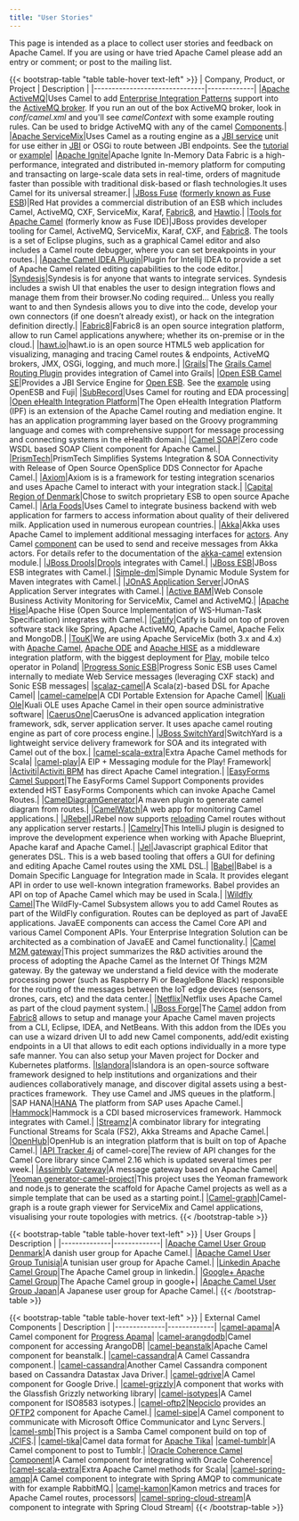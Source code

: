 ```yaml
---
title: "User Stories"
---
```


This page is intended as a place to collect user stories and feedback on Apache Camel. If you are using or have tried Apache Camel please add an entry or comment; or post to the mailing list.

{{< bootstrap-table "table table-hover text-left" >}}
| Company, Product, or Project  | Description |
|-------------------------------|-------------|
|[Apache ActiveMQ](http://activemq.apache.org)|Uses Camel to add [Enterprise Integration Patterns](../../manual/latest/enterprise-integration-patterns.html) support into the [ActiveMQ broker](http://activemq.apache.org/enterprise-integration-patterns.html). If you run an out of the box ActiveMQ broker, look in *conf/camel.xml* and you'll see *camelContext* with some example routing rules. Can be used to bridge ActiveMQ with any of the camel [Components](../../manual/latest/component.html).|
|[Apache ServiceMix](http://servicemix.apache.org/home.html)|Uses Camel as a routing engine as a [JBI service](http://servicemix.apache.org/servicemix-camel.html) unit for use either in [JBI](../../manual/latest/jbi.html) or OSGi to route between JBI endpoints. See the [tutorial](http://servicemix.apache.org/3-beginner-using-apache-camel-inside-servicemix.html) or [example](http://servicemix.apache.org/camel-example.html)|
|[Apache Ignite](https://ignite.apache.org/)|Apache Ignite In-Memory Data Fabric is a high-performance, integrated and distributed in-memory platform for computing and transacting on large-scale data sets in real-time, orders of magnitude faster than possible with traditional disk-based or flash technologies.It uses Camel for its universal streamer.|
|[JBoss Fuse](http://www.jboss.org/products/fuse/overview) ([formerly known as Fuse ESB](http://fusesource.com/products/enterprise-servicemix))|Red Hat provides a commercial distribution of an ESB which includes Camel, ActiveMQ, CXF, ServiceMix, Karaf, [Fabric8](http://fabric8.io), and [Hawtio](http://hawt.io).|
|[Tools for Apache Camel](http://tools.jboss.org/features/apachecamel.html) (formerly know as Fuse IDE)|JBoss provides developer tooling for Camel, ActiveMQ, ServiceMix, Karaf, CXF, and [Fabric8](http://fabric8.io). The tools is a set of Eclipse plugins, such as a graphical Camel editor and also includes a Camel route debugger, where you can set breakpoints in your routes.|
|[Apache Camel IDEA Plugin](https://github.com/camel-idea-plugin/camel-idea-plugin)|Plugin for Intellij IDEA to provide a set of Apache Camel related editing capabilities to the code editor.|
|[Syndesis](https://syndesis.io)|Syndesis is for anyone that wants to integrate services. Syndesis includes a swish UI that enables the user to design integration flows and manage them from their browser.No coding required… Unless you really want to and then Syndesis allows you to dive into the code, develop your own connectors (if one doesn’t already exist), or hack on the integration definition directly.|
|[Fabric8](http://fabric8.io)|Fabric8 is an open source integration platform, allow to run Camel applications anywhere; whether its on-premise or in the cloud.|
|[hawt.io](http://hawt.io)|hawt.io is an open source HTML5 web application for visualizing, managing and tracing Camel routes &amp; endpoints, ActiveMQ brokers, JMX, OSGi, logging, and much more.|
|[Grails](http://grails.org)|The [Grails Camel Routing Plugin](http://grails.org/plugin/routing) provides integration of Camel into Grails|
|[Open ESB Camel SE](http://wiki.open-esb.java.net/Wiki.jsp?page=CamelSE)|Provides a JBI Service Engine for [Open ESB](https://open-esb.dev.java.net). See the [example](http://blogs.sun.com/polyblog/entry/camel_fuji) using OpenESB and Fuji|
|[SubRecord](http://www.subrecord.org)|Uses Camel for routing and EDA processing|
|[Open eHealth Integration Platform](http://openehealth.org/display/ipf2/Home)|The Open eHealth Integration Platform (IPF) is an extension of the Apache Camel routing and mediation engine. It has an application programming layer based on the Groovy programming language and comes with comprehensive support for message processing and connecting systems in the eHealth domain.|
|[Camel SOAP](http://code.google.com/p/camel-soap)|Zero code WSDL based SOAP Client component for Apache Camel.|
|[PrismTech](http://www.opensplice.com/section-item.asp?id=964)|PrismTech Simplifies Systems Integration &amp; SOA Connectivity with Release of Open Source OpenSplice DDS Connector for Apache Camel.|
|[Axiom](http://github.com/hyperthunk/axiom)|Axiom is is a framework for testing integration scenarios and uses Apache Camel to interact with your integration stack.|
|[Capital Region of Denmark](http://www.regionh.dk/English/English.htm)|Chose to switch proprietary ESB to open source Apache Camel.|
|[Arla Foods](http://www.arla.com)|Uses Camel to integrate business backend with web application for farmers to access information about quality of their delivered milk. Application used in numerous european countries.|
|[Akka](http://akkasource.org)|Akka uses Apache Camel to implement additional messaging interfaces for [actors](http://doc.akkasource.org/actors). Any Camel [component](http://camel.apache.org/components.html) can be used to send and receive messages from Akka actors. For details refer to the documentation of the [akka-camel](http://doc.akkasource.org/camel) extension module.|
|[JBoss Drools](http://jboss.org/drools)|[Drools](http://blog.athico.com/2010/07/declarative-rest-services-for-drools.html) integrates with Camel.|
|[JBoss ESB](http://www.jboss.org/jbossesb)|JBoss ESB integrates with Camel.|
|[Simple-dm](http://code.google.com/p/simple-dm)|Simple Dynamic Module System for Maven integrates with Camel.|
|[JOnAS Application Server](http://wiki.jonas.ow2.org/xwiki/bin/view/Main/WebHome)|JOnAS Application Server integrates with Camel.|
|[Active BAM](http://code.google.com/p/active-bam)|Web Console Business Activity Monitoring for ServiceMix, Camel and ActiveMQ.|
|[Apache Hise](http://incubator.apache.org/hise/)|Apache Hise (Open Source Implementation of WS-Human-Task Specification) integrates with Camel.|
|[Catify](http://www.catify.com)|Catify is build on top of proven software stack like Spring, Apache ActiveMQ, Apache Camel, Apache Felix and MongoDB.|
|[TouK](http://touk.pl/toukeu/rw/pages/index.en.do)|We are using Apache ServiceMix (both 3.x and 4.x) with [Apache Camel](http://camel.apache.org/), [Apache ODE](http://ode.apache.org/) and [Apache HISE](http://incubator.apache.org/hise/) as a middleware integration platform, with the biggest deployment for [Play](http://www.playmobile.pl), mobile telco operator in Poland|
|[Progress Sonic ESB](http://web.progress.com/en/sonic/sonic-esb.html)|Progress Sonic ESB uses Camel internally to mediate Web Service messages (leveraging CXF stack) and Sonic ESB messages|
|[scalaz-camel](https://github.com/krasserm/scalaz-camel)|A Scala(z)-based DSL for Apache Camel|
|[camel-camelpe](https://github.com/obergner/camelpe)|A CDI Portable Extension for Apache Camel|
|[Kuali Ole](http://www.kuali.org/ole)|Kuali OLE uses Apache Camel in their open source administrative software|
|[CaerusOne](http://code.google.com/p/caerusone)|CaerusOne is advanced application integration framework, sdk, server application server. It uses apache camel routing engine as part of core process engine.|
|[JBoss SwitchYard](http://www.jboss.org/switchyard)|SwitchYard is a lightweight service delivery framework for SOA and its integrated with Camel out of the box.|
|[camel-scala-extra](https://github.com/osinka/camel-scala-extra)|Extra Apache Camel methods for Scala|
|[camel-play](https://github.com/marcuspocus/play-camel)|A EIP + Messaging module for the Play! Framework|
|[Activiti](http://activiti.org)|[Activiti BPM](http://bpmn20inaction.blogspot.com/2011/05/supersize-activiti-with-mule-esb-and.html) has direct Apache Camel integration.|
|[EasyForms Camel Support](http://easyforms-camel.forge.onehippo.org)|The EasyForms Camel Support Components provides extended HST EasyForms Components which can invoke Apache Camel Routes.|
|[CamelDiagramGenerator](http://code.google.com/p/rmannibucau/wiki/CamelDiagramGenerator)|A maven plugin to generate camel diagram from routes.|
|[CamelWatch](http://sksamuel.github.com/camelwatch)|A web app for monitoring Camel applications.|
|[JRebel](http://zeroturnaround.com/software/jrebel)|JRebel now supports [reloading](http://zeroturnaround.com/jrebel/jrebel-5-1-2-released-apache-camel-now-supported) Camel routes without any application server restarts.|
|[Camelry](https://github.com/AlanFoster/Camelry)|This IntelliJ plugin is designed to improve the development experience when working with Apache Blueprint, Apache karaf and Apache Camel.|
|[Jel](http://giacomolm.github.io/Jel)|Javascript graphical Editor that generates DSL. This is a web based tooling that offers a GUI for defining and editing Apache Camel routes using the XML DSL.|
|[Babel](http://crossing-tech.github.io/babel)|Babel is a Domain Specific Language for Integration made in Scala. It provides elegant API in order to use well-known integration frameworks. Babel provides an API on top of Apache Camel which may be used in Scala.|
|[Wildfly Camel](https://github.com/wildflyext/wildfly-camel)|The WildFly-Camel Subsystem allows you to add Camel Routes as part of the WildFly configuration. Routes can be deployed as part of JavaEE applications. JavaEE components can access the Camel Core API and various Camel Component APIs. Your Enterprise Integration Solution can be architected as a combination of JavaEE and Camel functionality.|
|[Camel M2M gateway](https://github.com/hekonsek/camel-m2m-gateway)|This project summarizes the R&amp;D activities around the process of adopting the Apache Camel as the Internet Of Things M2M gateway. By the gateway we understand a field device with the moderate processing power (such as Raspberry Pi or BeagleBone Black) responsible for the routing of the messages between the IoT edge devices (sensors, drones, cars, etc) and the data center.|
|[Netflix](https://www.youtube.com/watch?v=k_ckJ7QgLW0#t=480)|Netflix uses Apache Camel as part of the cloud payment system.|
|[JBoss Forge](http://forge.jboss.org)|The [Camel](http://forge.jboss.org/addon/io.fabric8.forge:camel) addon from [Fabric8](http://fabric8.io) allows to setup and manage your Apache Camel maven projects from a CLI, Eclipse, IDEA, and NetBeans. With this addon from the IDEs you can use a wizard driven UI to add new Camel components, add/edit existing endpoints in a UI that allows to edit each options individually in a more type safe manner. You can also setup your Maven project for Docker and Kubernetes platforms. 
|[Islandora](http://islandora.ca)|Islandora is an open-source software framework designed to help institutions and organizations and their audiences collaboratively manage, and discover digital assets using a best-practices framework.&nbsp;&nbsp;They use Camel and JMS queues in the platform.|
|SAP HANA|[HANA](https://blogs.saphana.com/2016/02/01/hana-smart-data-integration-simplifies-connecting-consuming-facebook-data-hana-apache-camel-adapter) The platform from SAP uses Apache Camel.|
|[Hammock](https://github.com/hammock-project/hammock])|Hammock is a CDI based microservices framework. Hammock integrates with Camel.|
|[Streamz](https://github.com/krasserm/streamz)|A combinator library for integrating Functional Streams for Scala (FS2), Akka Streams and Apache Camel.|
|[OpenHub](http://www.openhub.cz)|OpenHub is an integration platform that is built on top of Apache Camel.|
|[API Tracker 4j](https://abi-laboratory.pro/java/tracker/timeline/camel-core) of camel-core|The review of API changes for the Camel Core library since Camel 2.16 which is updated several times per week.|
|[Assimbly Gateway](https://github.com/assimbly/gateway)|A message gateway based on Apache Camel|
|[Yeoman generator-camel-project](https://www.npmjs.com/package/generator-camel-project)|This project uses the Yeoman framework and node.js to generate the scaffold for Apache Camel projects as well as a simple template that can be used as a starting point.|
|[Camel-graph](https://github.com/avvero/camel-graph)|Camel-graph is a route graph viewer for ServiceMix and Camel applications, visualising your route topologies with metrics.
{{< /bootstrap-table >}}


{{< bootstrap-table "table table-hover text-left" >}}
| User Groups  | Description |
|--------------|-------------|
|[Apache Camel User Group Denmark](https://groups.google.com/group/camel-user-group-denmark)|A danish user group for Apache Camel.|
|[Apache Camel User Group Tunisia](http://groups.google.com/group/apache-camel-user-group-tunisia)|A tunisian user group for Apache Camel.|
|[Linkedin Apache Camel Group](http://www.linkedin.com/groups?gid=2447439&trk=hb_side_g)|The Apache Camel group in linkedin.|
|[Google+ Apache Camel Group](https://plus.google.com/communities/106271384875356488225)|The Apache Camel group in google+|
|[Apache Camel User Group Japan](https://jcug-oss.github.io/)|A Japanese user group for Apache Camel.|
{{< /bootstrap-table >}}


{{< bootstrap-table "table table-hover text-left" >}}
| External Camel Components  | Description |
|--------------|-------------|
|[camel-apama](https://github.com/gerco/camel-apama)|A Camel component for [Progress Apama](http://web.progress.com/en/apama/index.html)|
|[camel-arangdodb](https://github.com/bbonnin/camel-arangodb)|Camel component for accessing ArangoDB|
|[camel-beanstalk](http://github.com/osinka/camel-beanstalk)|Apache Camel component for beanstalk.|
|[camel-cassandra](http://github.com/ticktock/camel-cassandra)|A Camel Cassandra component.|
|[camel-cassandra](https://github.com/oscerd/camel-cassandra)|Another Camel Cassandra component based on Cassandra Datastax Java Driver.|
|[camel-gdrive](https://github.com/jdavisonc/camel-gdrive)|A Camel component for Google Drive.|
|[camel-grizzly](https://github.com/cdollins/camel-grizzly)|A component that works with the Glassfish Grizzly networking library|
|[camel-isotypes](https://code.google.com/p/isotypes/)|A Camel component for ISO8583 isotypes.|
|[camel-oftp2](http://accord.ow2.org/odetteftp/camel.html)|[Neociclo](http://www.neociclo.com/) provides an [OFTP2](http://accord.ow2.org/odetteftp/protocol.html) component for Apache Camel.|
|[camel-sipe](https://bitbucket.org/arkadi/camel-sipe)|A Camel component to communicate with Microsoft Office Communicator and Lync Servers.|
|[camel-smb](https://github.com/Redpill-Linpro/camel-smb)|This project is a Samba Camel component build on top of [JCIFS](http://jcifs.samba.org).|
|[camel-tika](https://github.com/wheijke/camel-tika)|Camel data format for [Apache Tika](http://tika.apache.org/)|
|[camel-tumblr](https://github.com/soluvas/tumblej)|A Camel component to post to Tumblr.|
|[Oracle Coherence Camel Component](http://code.google.com/p/oracle-coherence-camel-component/)|A Camel component for integrating with Oracle Coherence|
|[camel-scala-extra](https://github.com/osinka/camel-scala-extra)|Extra Apache Camel methods for Scala|
|[camel-spring-amqp](https://github.com/Bluelock/camel-spring-amqp)|A Camel component to integrate with Spring AMQP to communicate with for example RabbitMQ.|
|[camel-kamon](https://github.com/osinka/camel-kamon)|Kamon metrics and traces for Apache Camel routes, processors|
|[camel-spring-cloud-stream](https://github.com/donovanmuller/)|A component to integrate with Spring Cloud Stream|
{{< /bootstrap-table >}}
